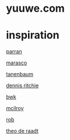 yuuwe.com
=========================================================

# inspiration

[parran](https://www.ocf.berkeley.edu/~parran/)

[marasco](https://foothill.edu/psme/marasco/)

[tanenbaum](https://cs.vu.nl/~ast/)

[dennis ritchie](https://www.bell-labs.com/usr/dmr/www/)

[bwk](https://www.cs.princeton.edu/~bwk/)

[mcilroy](https://www.cs.dartmouth.edu/~doug/)

[rob](http://herpolhode.com/rob/)

[theo de raadt](https://theos.com/deraadt/)
